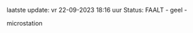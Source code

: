 laatste update: 
vr 22-09-2023 18:16   uur 
Status: FAALT - geel - 
<div class="service Y">microstation</div>